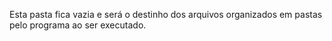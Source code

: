 Esta pasta fica vazia e será o destinho dos arquivos organizados em pastas pelo programa ao ser executado.

